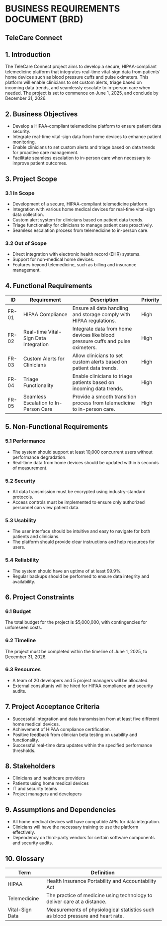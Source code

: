 # BUSINESS REQUIREMENTS DOCUMENT (BRD)

## TeleCare Connect

## 1. Introduction

The TeleCare Connect project aims to develop a secure, HIPAA-compliant telemedicine platform that integrates real-time vital-sign data from patients' home devices such as blood pressure cuffs and pulse oximeters. This platform will enable clinicians to set custom alerts, triage based on incoming data trends, and seamlessly escalate to in-person care when needed. The project is set to commence on June 1, 2025, and conclude by December 31, 2026.

## 2. Business Objectives

- Develop a HIPAA-compliant telemedicine platform to ensure patient data security.
- Integrate real-time vital-sign data from home devices to enhance patient monitoring.
- Enable clinicians to set custom alerts and triage based on data trends for proactive care management.
- Facilitate seamless escalation to in-person care when necessary to improve patient outcomes.

## 3. Project Scope

### 3.1 In Scope

- Development of a secure, HIPAA-compliant telemedicine platform.
- Integration with various home medical devices for real-time vital-sign data collection.
- Custom alert system for clinicians based on patient data trends.
- Triage functionality for clinicians to manage patient care proactively.
- Seamless escalation process from telemedicine to in-person care.

### 3.2 Out of Scope

- Direct integration with electronic health record (EHR) systems.
- Support for non-medical home devices.
- Features beyond telemedicine, such as billing and insurance management.

## 4. Functional Requirements

| ID    | Requirement                           | Description                                                                     | Priority |
| ----- | ------------------------------------- | ------------------------------------------------------------------------------- | -------- |
| FR-01 | HIPAA Compliance                      | Ensure all data handling and storage comply with HIPAA regulations.             | High     |
| FR-02 | Real-time Vital-Sign Data Integration | Integrate data from home devices like blood pressure cuffs and pulse oximeters. | High     |
| FR-03 | Custom Alerts for Clinicians          | Allow clinicians to set custom alerts based on patient data trends.             | High     |
| FR-04 | Triage Functionality                  | Enable clinicians to triage patients based on incoming data trends.             | High     |
| FR-05 | Seamless Escalation to In-Person Care | Provide a smooth transition process from telemedicine to in-person care.        | High     |

## 5. Non-Functional Requirements

### 5.1 Performance

- The system should support at least 10,000 concurrent users without performance degradation.
- Real-time data from home devices should be updated within 5 seconds of measurement.

### 5.2 Security

- All data transmission must be encrypted using industry-standard protocols.
- Access controls must be implemented to ensure only authorized personnel can view patient data.

### 5.3 Usability

- The user interface should be intuitive and easy to navigate for both patients and clinicians.
- The platform should provide clear instructions and help resources for users.

### 5.4 Reliability

- The system should have an uptime of at least 99.9%.
- Regular backups should be performed to ensure data integrity and availability.

## 6. Project Constraints

### 6.1 Budget

The total budget for the project is $5,000,000, with contingencies for unforeseen costs.

### 6.2 Timeline

The project must be completed within the timeline of June 1, 2025, to December 31, 2026.

### 6.3 Resources

- A team of 20 developers and 5 project managers will be allocated.
- External consultants will be hired for HIPAA compliance and security audits.

## 7. Project Acceptance Criteria

- Successful integration and data transmission from at least five different home medical devices.
- Achievement of HIPAA compliance certification.
- Positive feedback from clinician beta testing on usability and functionality.
- Successful real-time data updates within the specified performance thresholds.

## 8. Stakeholders

- Clinicians and healthcare providers
- Patients using home medical devices
- IT and security teams
- Project managers and developers

## 9. Assumptions and Dependencies

- All home medical devices will have compatible APIs for data integration.
- Clinicians will have the necessary training to use the platform effectively.
- Dependency on third-party vendors for certain software components and security audits.

## 10. Glossary

| Term            | Definition                                                                      |
| --------------- | ------------------------------------------------------------------------------- |
| HIPAA           | Health Insurance Portability and Accountability Act                             |
| Telemedicine    | The practice of medicine using technology to deliver care at a distance.        |
| Vital-Sign Data | Measurements of physiological statistics such as blood pressure and heart rate. |
